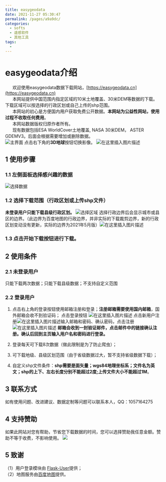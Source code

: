```yaml
---
title: easygeodata
date: 2021-11-27 05:30:47
permalink: /pages/a9a9dc/
categories:
  - softs
  - 遥感软件
  - 其他工具
tags:
  - 
---
```

#  easygeodata介绍

  &nbsp; &nbsp;&nbsp;  欢迎使用easygeodata数据下载网站，[https://easygeodata.cn](https://easygeodata.cn)  
 &nbsp;&nbsp; &nbsp;&nbsp;  本网站提供中国范围内指定区域的10米土地覆盖、30米DEM等数据的下载。下载区域可以按选择的行政区划或自己上传的shp范围。  
&nbsp;&nbsp; &nbsp;&nbsp; 本网站的初心是方便国内用户获取免费公开数据。**本网站为公益性网站，使用过程不收取任何费用**。  
&nbsp;&nbsp; &nbsp;&nbsp; 本网站数据版权归原作者所有。  
&nbsp;&nbsp; &nbsp;&nbsp;  现有数据包括ESA WorldCover土地覆盖, NASA 30米DEM， ASTER GDEMV3。后面会根据需要增加或删除数据。  
![主界面](https://img-blog.csdnimg.cn/c135af864cf84e8c9a68e0f1ef147f7c.png?x-oss-process=image/watermark,type_ZHJvaWRzYW5zZmFsbGJhY2s,shadow_50,text_Q1NETiBA54us5a2k5bCa5LquZHVndXNoYW5nbGlhbmc=,size_20,color_FFFFFF,t_70,g_se,x_16)
点击右下角的**3D地球**按钮切换影像。
![在这里插入图片描述](https://img-blog.csdnimg.cn/2abf6368a7d34e2093516fff207157e3.png?x-oss-process=image/watermark,type_ZHJvaWRzYW5zZmFsbGJhY2s,shadow_50,text_Q1NETiBA54us5a2k5bCa5LquZHVndXNoYW5nbGlhbmc=,size_20,color_FFFFFF,t_70,g_se,x_16)


## 1 使用步骤
### 1.1 左侧面板选择感兴趣的数据
![选择数据](https://img-blog.csdnimg.cn/f5441ac460034d629ad3b9809b0951b3.png)

### 1.2 选择下载范围（行政区划或上传shp文件）
**未登录用户只能下载县级行政区划。**
![选择区域](https://img-blog.csdnimg.cn/655f301d2fb24671853fed6086ecd10c.png?x-oss-process=image/watermark,type_ZHJvaWRzYW5zZmFsbGJhY2s,shadow_50,text_Q1NETiBA54us5a2k5bCa5LquZHVndXNoYW5nbGlhbmc=,size_6,color_FFFFFF,t_70,g_se,x_16)
选择行政边界后会显示城市或县区的边界。（此边界为百度地图的行政边界，并非实际的下载裁剪边界，新的行政区划变动没有更新，实际的边界为2021年5月版）![在这里插入图片描述](https://img-blog.csdnimg.cn/dbc47e258960481885247809260fbc87.png?x-oss-process=image/watermark,type_ZHJvaWRzYW5zZmFsbGJhY2s,shadow_50,text_Q1NETiBA54us5a2k5bCa5LquZHVndXNoYW5nbGlhbmc=,size_20,color_FFFFFF,t_70,g_se,x_16)

### 1.3 点击开始下载按钮进行下载。
## 2 使用条件
### 2.1 未登录用户
只能下载两次数据；只能下载县级数据；不支持自定义范围

### 2.2 登录用户
1. 点击右上角的登录按钮使用邮箱注册和登录；**注册邮箱需要使用国内邮箱**，国外邮箱会收不到验证码；
点击登录按钮
![在这里插入图片描述](https://img-blog.csdnimg.cn/9317778693a9431f9e4ab002cab18c4e.png?x-oss-process=image/watermark,type_ZHJvaWRzYW5zZmFsbGJhY2s,shadow_50,text_Q1NETiBA54us5a2k5bCa5LquZHVndXNoYW5nbGlhbmc=,size_20,color_FFFFFF,t_70,g_se,x_16)
点击新用户注册![在这里插入图片描述](https://img-blog.csdnimg.cn/261f5b205cb84184b3a042542a37549f.png?x-oss-process=image/watermark,type_ZHJvaWRzYW5zZmFsbGJhY2s,shadow_50,text_Q1NETiBA54us5a2k5bCa5LquZHVndXNoYW5nbGlhbmc=,size_13,color_FFFFFF,t_70,g_se,x_16)输入邮箱和密码、确认密码，点击注册
![在这里插入图片描述](https://img-blog.csdnimg.cn/e62140951f514b1592d73868156bf8c7.png?x-oss-process=image/watermark,type_ZHJvaWRzYW5zZmFsbGJhY2s,shadow_50,text_Q1NETiBA54us5a2k5bCa5LquZHVndXNoYW5nbGlhbmc=,size_12,color_FFFFFF,t_70,g_se,x_16)
**邮箱会收到一封验证邮件，点击邮件中的链接确认注册。确认后回到主页输入用户名和密码进行登录。**


2. 登录每天可下载8次数据（做此限制是为了防止爬虫）；
3. 可下载地级、县级区划范围（由于省级数据过大，暂不支持省级数据下载）；
4.  自定义shp文件条件：**shp需要是面矢量；wgs84地理坐标系；文件名为英文；shp的上下、左右长度分别不能超过2度;上传文件大小不能超过1M**。
## 3 联系方式

如有使用问题、改进建议、数据定制等问题可以联系本人，QQ：1057164275

## 4 支持赞助
如果此网站对您有帮助，节省您下载数据的时间，您可以选择赞助我任意金额。赞助不等于收费，不影响使用。
![](https://img-blog.csdnimg.cn/img_convert/412f70ba7c18dcfaadd2cdbb8f8d90ca.png)
## 5 致谢
（1）用户登录模块由 [Flask-User](https://github.com/lingthio/Flask-User)提供；  
（2）地图服务由[百度地图](https://map.baidu.com/)提供。
